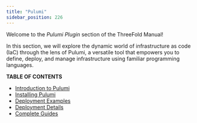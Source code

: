 ```yaml
---
title: "Pulumi"
sidebar_position: 226
---
```




Welcome to the *Pulumi Plugin* section of the ThreeFold Manual!

In this section, we will explore the dynamic world of infrastructure as code (IaC) through the lens of Pulumi, a versatile tool that empowers you to define, deploy, and manage infrastructure using familiar programming languages. 

**TABLE OF CONTENTS**

- [Introduction to Pulumi](./pulumi_intro)
- [Installing Pulumi](./pulumi_install)
- [Deployment Examples](./pulumi_examples)
- [Deployment Details](./pulumi_deployment_details)
- [Complete Guides](pulumi_complete_guides_toc/pulumi_complete_guides_toc)